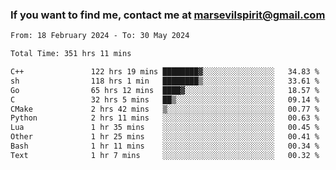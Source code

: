 ### If you want to find me, contact me at marsevilspirit@gmail.com

<!--
**marsevilspirit/marsevilspirit** is a ✨ _special_ ✨ repository because its `README.md` (this file) appears on your GitHub profile.

Here are some ideas to get you started:

- 🔭 I’m currently working on ...
- 🌱 I’m currently learning ...
- 👯 I’m looking to collaborate on ...
- 🤔 I’m looking for help with ...
- 💬 Ask me about ...
- 📫 How to reach me: ...
- 😄 Pronouns: ...
- ⚡ Fun fact: ...
-->
<!--START_SECTION:waka-->

```txt
From: 18 February 2024 - To: 30 May 2024

Total Time: 351 hrs 11 mins

C++               122 hrs 19 mins ████████▓░░░░░░░░░░░░░░░░   34.83 %
sh                118 hrs 1 min   ████████▒░░░░░░░░░░░░░░░░   33.61 %
Go                65 hrs 12 mins  ████▓░░░░░░░░░░░░░░░░░░░░   18.57 %
C                 32 hrs 5 mins   ██▒░░░░░░░░░░░░░░░░░░░░░░   09.14 %
CMake             2 hrs 42 mins   ▒░░░░░░░░░░░░░░░░░░░░░░░░   00.77 %
Python            2 hrs 11 mins   ░░░░░░░░░░░░░░░░░░░░░░░░░   00.63 %
Lua               1 hr 35 mins    ░░░░░░░░░░░░░░░░░░░░░░░░░   00.45 %
Other             1 hr 25 mins    ░░░░░░░░░░░░░░░░░░░░░░░░░   00.41 %
Bash              1 hr 11 mins    ░░░░░░░░░░░░░░░░░░░░░░░░░   00.34 %
Text              1 hr 7 mins     ░░░░░░░░░░░░░░░░░░░░░░░░░   00.32 %
```

<!--END_SECTION:waka-->
